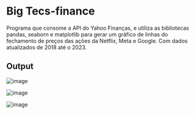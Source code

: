 # Big Tecs-finance

Programa que consome a API do Yahoo Finanças, e utiliza as bibliotecas pandas, seaborn e matplotlib para gerar um gráfico de linhas do fechamento de preços das ações da Netflix, Meta e Google. Com dados atualizados de 2018 até o 2023.

<h2> Output </h2> 

![image](https://user-images.githubusercontent.com/32654298/233877063-d43857ad-decf-46f8-862a-8268c109f9cc.png)

![image](https://user-images.githubusercontent.com/32654298/233877137-159b2ddf-3f4e-4a16-9cc6-c8ac8cd64e02.png)

![image](https://user-images.githubusercontent.com/32654298/233877218-ac1ef595-f412-46a3-939a-b5ea1cfd85d6.png)
